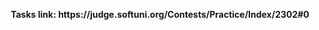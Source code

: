 <p align="center">
  <b>Tasks link: https://judge.softuni.org/Contests/Practice/Index/2302#0</b><br>
</p>
